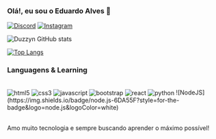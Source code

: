 ### Olá!, eu sou o Eduardo Alves 👋
[![Discord](https://img.shields.io/badge/Discord-7289DA?style=for-the-badge&logo=discord&logoColor=white)](https://discord.gg/tmKvZFrv)
[![Instagram](https://img.shields.io/badge/Instagram-E4405F?style=for-the-badge&logo=instagram&logoColor=white)](https://www.instagram.com/sevla.odraude/)

![Duzzyn GitHub stats](https://github-readme-stats.vercel.app/api?username=Duzzyn1&show_icons=true&theme=dracula)

[![Top Langs](https://github-readme-stats.vercel.app/api/top-langs/?username=Duzzyn1)](https://github.com/Duzzyn1/github-readme-stats)

### Languagens & Learning

<div style="display: inline_block"><br/>
    <img align="center" alt="html5" src="https://img.shields.io/badge/HTML5-E34F26?style=for-the-badge&logo=html5&logoColor=white" />
    <img align="center" alt="css3" src="https://img.shields.io/badge/CSS3-1572B6?style=for-the-badge&logo=css3&logoColor=white" />
    <img align="center" alt="javascript" src="https://img.shields.io/badge/JavaScript-323330?style=for-the-badge&logo=javascript&logoColor=F7DF1E" />
    <img align="center" alt="bootstrap" src="https://img.shields.io/badge/Bootstrap-563D7C?style=for-the-badge&logo=bootstrap&logoColor=white" />
    <img align="center" alt="react" src="https://img.shields.io/badge/React-20232A?style=for-the-badge&logo=react&logoColor=61DAFB" />
    <img align="center" alt="python" src="https://img.shields.io/badge/Python-3776AB?style=for-the-badge&logo=python&logoColor=white" />
    ![NodeJS](https://img.shields.io/badge/node.js-6DA55F?style=for-the-badge&logo=node.js&logoColor=white)
</div><br/>


Amo muito tecnologia e sempre buscando aprender o máximo possível!
